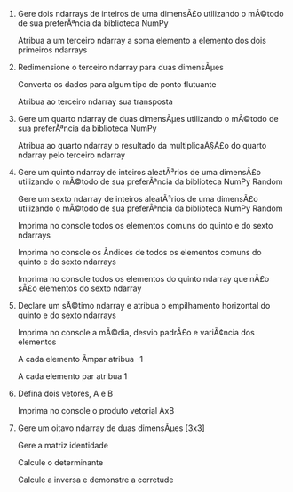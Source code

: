 1.	Gere dois ndarrays de inteiros de uma dimensÃ£o utilizando o mÃ©todo de sua preferÃªncia da biblioteca NumPy

	Atribua a um terceiro ndarray a soma elemento a elemento dos dois primeiros ndarrays

	

2.	Redimensione o terceiro ndarray para duas dimensÃµes

	Converta os dados para algum tipo de ponto flutuante

	Atribua ao terceiro ndarray sua transposta

	

3.	Gere um quarto ndarray de duas dimensÃµes utilizando o mÃ©todo de sua preferÃªncia da biblioteca NumPy

	Atribua ao quarto ndarray o resultado da multiplicaÃ§Ã£o do quarto ndarray pelo terceiro ndarray

	

4.	Gere um quinto ndarray de inteiros aleatÃ³rios de uma dimensÃ£o utilizando o mÃ©todo de sua preferÃªncia da biblioteca NumPy Random

	Gere um sexto ndarray de inteiros aleatÃ³rios de uma dimensÃ£o utilizando o mÃ©todo de sua preferÃªncia da biblioteca NumPy Random

	Imprima no console todos os elementos comuns do quinto e do sexto ndarrays

	Imprima no console os Ã­ndices de todos os elementos comuns do quinto e do sexto ndarrays

	Imprima no console todos os elementos do quinto ndarray que nÃ£o sÃ£o elementos do sexto ndarray

	

5.	Declare um sÃ©timo ndarray e atribua o empilhamento horizontal do quinto e do sexto ndarrays

	Imprima no console a mÃ©dia, desvio padrÃ£o e variÃ¢ncia dos elementos

	A cada elemento Ã­mpar atribua -1

	A cada elemento par atribua 1

	

6.	Defina dois vetores, A e B

	Imprima no console o produto vetorial AxB

	

7.	Gere um oitavo ndarray de duas dimensÃµes [3x3]

	Gere a matriz identidade

	Calcule o determinante

	Calcule a inversa e demonstre a corretude